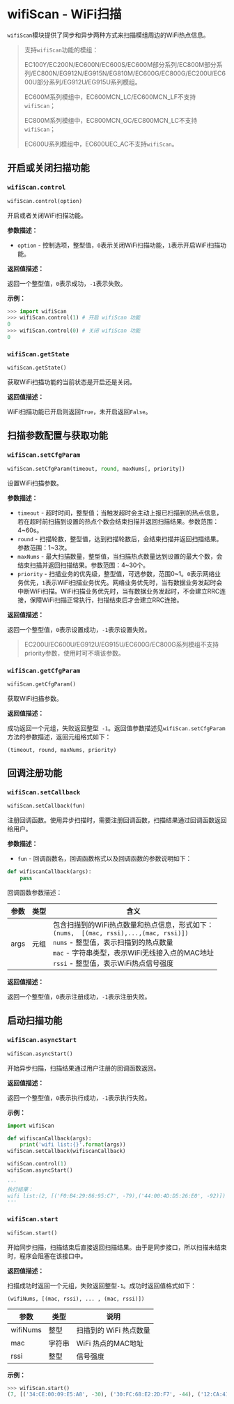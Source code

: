 # wifiScan - WiFi扫描

`wifiScan`模块提供了同步和异步两种方式来扫描模组周边的WiFi热点信息。



> 支持`wifiScan`功能的模组：
>
> EC100Y/EC200N/EC600N/EC600S/EC600M部分系列/EC800M部分系列/EC800N/EG912N/EG915N/EG810M/EC600G/EC800G/EC200U/EC600U部分系列/EG912U/EG915U系列模组。
>
> EC600M系列模组中，EC600MCN_LC/EC600MCN_LF不支持`wifiScan`；
>
> EC800M系列模组中，EC800MCN_GC/EC800MCN_LC不支持`wifiScan`；
>
> EC600U系列模组中，EC600UEC_AC不支持`wifiScan`。



## 开启或关闭扫描功能

### `wifiScan.control`

```python
wifiScan.control(option)
```

开启或者关闭WiFi扫描功能。

**参数描述：**

* `option` - 控制选项，整型值，`0`表示关闭WiFi扫描功能，`1`表示开启WiFi扫描功能。

**返回值描述：**

返回一个整型值，`0`表示成功，`-1`表示失败。

**示例：**

```python
>>> import wifiScan
>>> wifiScan.control(1) # 开启 wifiScan 功能
0
>>> wifiScan.control(0) # 关闭 wifiScan 功能
0
```



### `wifiScan.getState`

```python
wifiScan.getState()
```

获取WiFi扫描功能的当前状态是开启还是关闭。

**返回值描述：**

WiFi扫描功能已开启则返回`True`，未开启返回`False`。



## 扫描参数配置与获取功能

### `wifiScan.setCfgParam`

```python
wifiScan.setCfgParam(timeout, round, maxNums[, priority])
```

设置WiFi扫描参数。

**参数描述：**

* `timeout` - 超时时间，整型值；当触发超时会主动上报已扫描到的热点信息，若在超时前扫描到设置的热点个数会结束扫描并返回扫描结果。参数范围：4~60s。
* `round` - 扫描轮数，整型值，达到扫描轮数后，会结束扫描并返回扫描结果。参数范围：1~3次。
* `maxNums` - 最大扫描数量，整型值，当扫描热点数量达到设置的最大个数，会结束扫描并返回扫描结果。参数范围：4~30个。
* `priority` - 扫描业务的优先级，整型值，可选参数，范围0~1。`0`表示网络业务优先，`1`表示WiFi扫描业务优先。网络业务优先时，当有数据业务发起时会中断WiFi扫描。WiFi扫描业务优先时，当有数据业务发起时，不会建立RRC连接，保障WiFi扫描正常执行，扫描结束后才会建立RRC连接。

**返回值描述：**

返回一个整型值，`0`表示设置成功，`-1`表示设置失败。



> EC200U/EC600U/EG912U/EG915U/EC600G/EC800G系列模组不支持priority参数，使用时可不填该参数。



### `wifiScan.getCfgParam`

```python
wifiScan.getCfgParam()
```

获取WiFi扫描参数。

**返回值描述：**

成功返回一个元组，失败返回整型` -1`。返回值参数描述见`wifiScan.setCfgParam`方法的参数描述，返回元组格式如下：

`(timeout, round, maxNums, priority)`



## 回调注册功能

### `wifiScan.setCallback`

```python
wifiScan.setCallback(fun)
```

注册回调函数。使用异步扫描时，需要注册回调函数，扫描结果通过回调函数返回给用户。

**参数描述：**

* `fun` - 回调函数名，回调函数格式以及回调函数的参数说明如下：

```python
def wifiscanCallback(args):
	pass
```

回调函数参数描述：

| 参数 | 类型 | 含义                                                         |
| ---- | ---- | ------------------------------------------------------------ |
| args | 元组 | 包含扫描到的WiFi热点数量和热点信息，形式如下：<br>`(nums,  [(mac, rssi),...,(mac, rssi)])`<br>`nums` - 整型值，表示扫描到的热点数量<br>`mac` - 字符串类型，表示WiFi无线接入点的MAC地址<br>`rssi` - 整型值，表示WiFi热点信号强度 |

**返回值描述：**

返回一个整型值，`0`表示注册成功，`-1`表示注册失败。



## 启动扫描功能

### `wifiScan.asyncStart`

```python
wifiScan.asyncStart()
```

开始异步扫描，扫描结果通过用户注册的回调函数返回。

**返回值描述：**

返回一个整型值，`0`表示执行成功，`-1`表示执行失败。

**示例：**

```python
import wifiScan

def wifiscanCallback(args):
	print('wifi list:{}'.format(args))
wifiScan.setCallback(wifiscanCallback)

wifiScan.control(1)
wifiScan.asyncStart()

'''
执行结果：
wifi list:(2, [('F0:B4:29:86:95:C7', -79),('44:00:4D:D5:26:E0', -92)])
'''
```



### `wifiScan.start`

```python
wifiScan.start()
```

开始同步扫描，扫描结束后直接返回扫描结果。由于是同步接口，所以扫描未结束时，程序会阻塞在该接口中。

**返回值描述：**

扫描成功时返回一个元组，失败返回整型`-1`。成功时返回值格式如下：

`(wifiNums, [(mac, rssi), ... , (mac, rssi)])`

| 参数     | 类型   | 说明                   |
| -------- | ------ | ---------------------- |
| wifiNums | 整型   | 扫描到的 WiFi 热点数量 |
| mac      | 字符串 | WiFi 热点的MAC地址     |
| rssi     | 整型   | 信号强度               |

**示例：**

```python
>>> wifiScan.start()
(7, [('34:CE:00:09:E5:A8', -30), ('30:FC:68:E2:2D:F7', -44), ('12:CA:41:D4:B2:50', -54), ('D0:DB:B7:90:2D:07', -58), ('00:03:7F:12:CB:CB', -61), ('60:38:E0:C2:84:D9', -62), ('08:4F:0A:05:22:8F', -63)])
```

